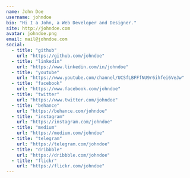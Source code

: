 ```yaml
---
name: John Doe
username: johndoe
bio: "Hi I a John, a Web Developer and Designer."
site: http://johndoe.com
avatar: johndoe.png
email: mail@johndoe.com
social:
  - title: "github"
    url: "https://github.com/johndoe"
  - title: "linkedin"
    url: "https://www.linkedin.com/in/johndoe"
  - title: "youtube"
    url: "https://www.youtube.com/channel/UCSfLBFFfNU9r6ihfei6VeJw"
  - title: "facebook"
    url: "https://www.facebook.com/johndoe"
  - title: "twitter"
    url: "https://www.twitter.com/johndoe"
  - title: "behance"
    url: "https://behance.com/johndoe"
  - title: "instagram"
    url: "https://instagram.com/johndoe"
  - title: "medium"
    url: "https://medium.com/johndoe"
  - title: "telegram"
    url: "https://telegram.com/johndoe"
  - title: "dribbble"
    url: "https://dribbble.com/johndoe"
  - title: "flickr"
    url: "https://flickr.com/johndoe"
---
```


